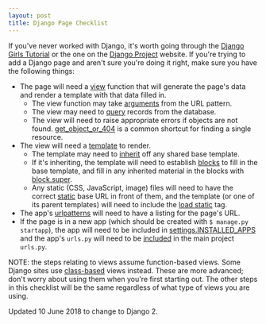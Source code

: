 ```yaml
---
layout: post
title: Django Page Checklist
---
```

If you've never worked with Django, it's worth going through the [Django Girls Tutorial](https://tutorial.djangogirls.org/en/) or the one on the [Django Project](https://docs.djangoproject.com/en/2.0/intro/tutorial01/) website. If you're trying to add a Django page and aren't sure you're doing it right, make sure you have the following things:

* The page will need a [view](https://docs.djangoproject.com/en/2.0/topics/http/views/) function that will generate the page's data and render a template with that data filled in.
  - The view function may take [arguments](https://docs.djangoproject.com/en/2.0/intro/tutorial03/#writing-more-views) from the URL pattern.
  - The view may need to [query](https://docs.djangoproject.com/en/2.0/ref/models/querysets/) records from the database.
  - The view will need to raise appropriate errors if objects are not found.  [get_object_or_404](https://docs.djangoproject.com/en/2.0/topics/http/shortcuts/#django.shortcuts.get_object_or_404) is a common shortcut for finding a single resource.
* The view will need a [template](https://docs.djangoproject.com/en/2.0/intro/tutorial03/) to render.
  - The template may need to [inherit](https://docs.djangoproject.com/en/2.0/ref/templates/language/#id1) off any shared base template.
  - If it's inheriting, the template will need to establish  [blocks](https://docs.djangoproject.com/en/2.0/ref/templates/language/#template-inheritance) to fill in the base template, and fill in any inherited material in the blocks with [block.super](https://docs.djangoproject.com/en/2.0/ref/templates/language/#template-inheritance).
  - Any static (CSS, JavaScript, image) files will need to have the correct [static](https://docs.djangoproject.com/en/2.0/howto/static-files/) base URL in front of them, and the template (or one of its parent templates) will need to include the [load static](https://docs.djangoproject.com/en/2.0/howto/static-files/#configuring-static-files) tag.
* The app's [urlpatterns](https://docs.djangoproject.com/en/2.0/topics/http/urls/#example) will need to have a listing for the page's URL.
* If the page is in a new app (which should be created with `$ manage.py startapp`), the app will need to be included in [settings.INSTALLED_APPS](https://docs.djangoproject.com/en/2.0/ref/settings/#installed-apps) and the app's `urls.py` will need to be [included](https://docs.djangoproject.com/en/2.0/topics/http/urls/#including-other-urlconfs) in the main project `urls.py`.


NOTE: the steps relating to views assume function-based views. Some Django sites use [class-based](https://docs.djangoproject.com/en/2.0/topics/class-based-views/) views instead. These are more advanced; don't worry about using them when you're first starting out. The other steps in this checklist will be the same regardless of what type of views you are using.

Updated 10 June 2018 to change to Django 2. 
